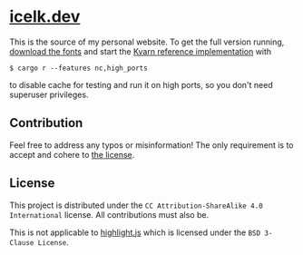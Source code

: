 # [icelk.dev](https://icelk.dev/)

This is the source of my personal website.
To get the full version running, [download the fonts](download-fonts.sh) and start
the [Kvarn reference implementation](https://github.com/Icelk/kvarn-reference) with
```shell
$ cargo r --features nc,high_ports
```
to disable cache for testing and run it on high ports, so you don't need superuser privileges.

## Contribution

Feel free to address any typos or misinformation!
The only requirement is to accept and cohere to [the license](#license).

## License

This project is distributed under the `CC Attribution-ShareAlike 4.0 International` license.
All contributions must also be.

This is not applicable to [highlight.js](highlight.js) which is licensed under the `BSD 3-Clause License`.
